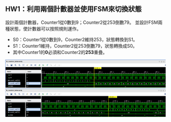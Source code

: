 ## HW1：利用兩個計數器並使用FSM來切換狀態

設計兩個計數器，Counter1從0數到9；Counter2從253倒數79。
並設計FSM兩種狀態，使計數器可以按照規則運作。
- S0：Counter1從0數到9，Counter2維持253，狀態轉換到S1。
- S1：Counter1維持，Counter2從253倒數79，狀態轉換成S0。
- 其中Counter1的**0**必須和Counter2的**253**重疊。


![PIC1](https://github.com/hank921109/114-1_FPGA_Project_Training/blob/main/HW1_TwoCounter/picture1.png)
![PIC2](https://github.com/hank921109/114-1_FPGA_Project_Training/blob/main/HW1_TwoCounter/picture2.png)
